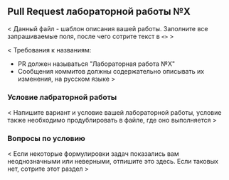 ## Pull Request лабораторной работы №X

< Данный файл - шаблон описания вашей работы. Заполните все запрашиваемые поля, после чего сотрите текст в `<>` >

< Требования к названиям: 
  - PR должен называться "Лабораторная работа №X"
  - Сообщения коммитов должны содержательно описывать их изменения, на русском языке >

### Условие лабраторной работы

< Напишите вариант и условие вашей лабораторной работы, условие также необходимо продублировать в файле, где оно выполняется >

### Вопросы по условию

< Если некоторые формулировки задач показались вам неоднозначными или неверными, отпишите это здесь. Если таковых нет, сотрите этот раздел >
